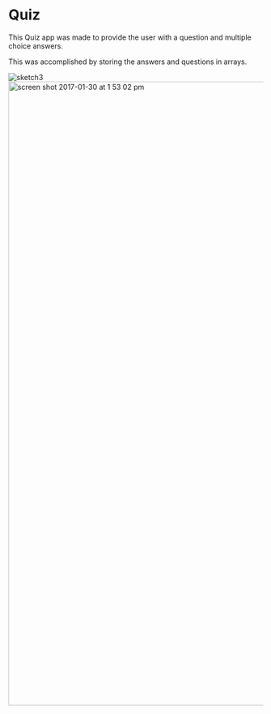 # Quiz

This Quiz app was made to provide the user with a question and multiple choice answers.

This was accomplished by storing the answers and questions in arrays.

![sketch3](https://cloud.githubusercontent.com/assets/20428867/22436841/b8426cd0-e6f3-11e6-929d-4c298c1a3ee3.png)
<img width="1233" alt="screen shot 2017-01-30 at 1 53 02 pm" src="https://cloud.githubusercontent.com/assets/20428867/22436865/c8e65c9a-e6f3-11e6-9229-7513462c319b.png">
